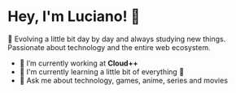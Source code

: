 # Hey, I'm Luciano! 👋 

🚀 Evolving a little bit day by day and always studying new things. Passionate about technology and the entire web ecosystem.

- 🔭 I’m currently working at **Cloud++**
- 🌱 I'm currently learning a little bit of everything 🤣
- 💬 Ask me about technology, games, anime, series and movies

